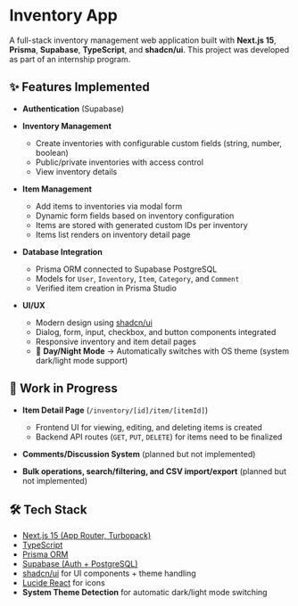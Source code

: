 # Inventory App

A full-stack inventory management web application built with **Next.js 15**, **Prisma**, **Supabase**, **TypeScript**, and **shadcn/ui**.
This project was developed as part of an internship program.

## ✨ Features Implemented

* **Authentication** (Supabase)
* **Inventory Management**

  * Create inventories with configurable custom fields (string, number, boolean)
  * Public/private inventories with access control
  * View inventory details
* **Item Management**

  * Add items to inventories via modal form
  * Dynamic form fields based on inventory configuration
  * Items are stored with generated custom IDs per inventory
  * Items list renders on inventory detail page
* **Database Integration**

  * Prisma ORM connected to Supabase PostgreSQL
  * Models for `User`, `Inventory`, `Item`, `Category`, and `Comment`
  * Verified item creation in Prisma Studio
* **UI/UX**

  * Modern design using [shadcn/ui](https://ui.shadcn.com/)
  * Dialog, form, input, checkbox, and button components integrated
  * Responsive inventory and item detail pages
  * 🌙 **Day/Night Mode** → Automatically switches with OS theme (system dark/light mode support)

## 🚧 Work in Progress

* **Item Detail Page** (`/inventory/[id]/item/[itemId]`)

  * Frontend UI for viewing, editing, and deleting items is created
  * Backend API routes (`GET`, `PUT`, `DELETE`) for items need to be finalized
* **Comments/Discussion System** (planned but not implemented)
* **Bulk operations, search/filtering, and CSV import/export** (planned but not implemented)

## 🛠️ Tech Stack

* [Next.js 15 (App Router, Turbopack)](https://nextjs.org/)
* [TypeScript](https://www.typescriptlang.org/)
* [Prisma ORM](https://www.prisma.io/)
* [Supabase (Auth + PostgreSQL)](https://supabase.com/)
* [shadcn/ui](https://ui.shadcn.com/) for UI components + theme handling
* [Lucide React](https://lucide.dev/) for icons
* **System Theme Detection** for automatic dark/light mode switching
